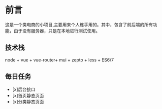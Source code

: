 # 前言

这是一个类电商的小项目,主要用来个人练手用的。其中，包含了前后端的所有功能，由于没有服务器，只是在本地进行测试使用。

## 技术栈

node + vue  + vue-router+ mui +  zepto  +  less + ES6/7 

## 每日任务

- [x]后台接口
- [x]首页静态页面
- [x]分类静态页面








